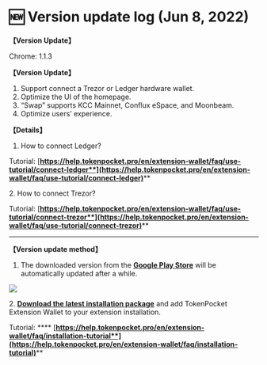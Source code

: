 # 🆕 Version update log (Jun 8, 2022)

**【Version Update】**&#x20;

Chrome: 1.1.3



**【Version Update】**

1. Support connect a Trezor or Ledger hardware wallet.
2. Optimize the UI of the homepage.
3. “Swap” supports KCC Mainnet, Conflux eSpace, and Moonbeam.
4. Optimize users’ experience.



**【Details】**

1. How to connect Ledger?

Tutorial: [**https://help.tokenpocket.pro/en/extension-wallet/faq/use-tutorial/connect-ledger**](https://help.tokenpocket.pro/en/extension-wallet/faq/use-tutorial/connect-ledger)****

2\. How to connect Trezor?

Tutorial: [**https://help.tokenpocket.pro/en/extension-wallet/faq/use-tutorial/connect-trezor**](https://help.tokenpocket.pro/en/extension-wallet/faq/use-tutorial/connect-trezor)****

****

**【Version update method】‌**

1. The downloaded version from the [**Google Play Store**](https://chrome.google.com/webstore/detail/tokenpocket/mfgccjchihfkkindfppnaooecgfneiii?hl=en-us) will be automatically updated after a while.&#x20;

![](<../../.gitbook/assets/组 6.png>)

2\. [**Download the latest installation package**](https://extension.tokenpocket.pro/#/) and add TokenPocket Extension Wallet to your extension installation.&#x20;

Tutorial: **** [**https://help.tokenpocket.pro/en/extension-wallet/faq/installation-tutorial**](https://help.tokenpocket.pro/en/extension-wallet/faq/installation-tutorial)****
